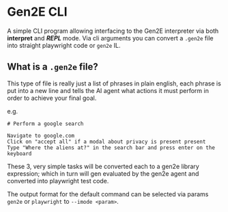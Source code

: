 # Gen2E CLI

A simple CLI program allowing interfacing to the Gen2E interpreter via both __interpret__ and ***REPL*** mode. Via cli arguments you can convert a `.gen2e` file into straight playwright code or `gen2e` IL.

## What is a `.gen2e` file?

This type of file is really just a list of phrases in plain english, each phrase is put into a new line and tells the AI agent what actions
it must perform in order to achieve your final goal.

e.g.
```
# Perform a google search

Navigate to google.com
Click on "accept all" if a modal about privacy is present present
Type "Where the aliens at?" in the search bar and press enter on the keyboard
```

These 3, very simple tasks will be converted each to a gen2e library expression; which in turn will
gen evaluated by the gen2e agent and converted into playwright test code.

The output format for the default command can be selected via params `gen2e` or `playwright` to `--imode <param>`.